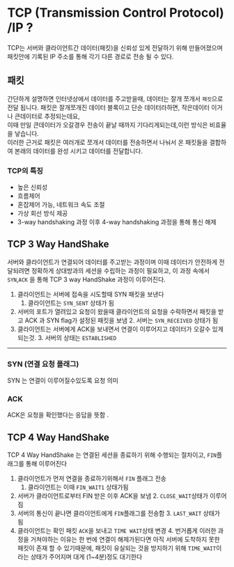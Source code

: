 # TCP (Transmission Control Protocol) /IP ? 
TCP는 서버와 클라이언트간 데이터(패킷)을 신뢰성 있게 전달하기 위해 만들어졌으며
패킷안에 기록된 IP 주소를 통해 각기 다른 경로로 전송 될 수 있다. 

## 패킷
간단하게 설명하면 인터넷상에서 데이터를 주고받을때, 데이터는 잘개 쪼개서 `패킷`으로 전달 됩니다. 
패킷은 잘개쪼개진 데이터 블록이고 단순 데이터라하면, 작은데이터 이거나 큰데이터로 추정되는데요,<br/> 이때 만일 큰데이터가 오갈경우 전송이 끝날 때까지 기다리게되는데,이런 방식은 비효율을 낳습니다.<br/>
이러한 근거로 패킷은 여러개로 쪼개서 데이터를 전송하면서 나눠서 온 패킷들을 결합하여 본래의 데이터를 완성 시키고 데이터를 전달합니다. 


### TCP의 특징 
- 높은 신뢰성
- 흐름제어
- 혼잡제어 가능, 네트워크 속도 조절
- 가상 회선 방식 제공 
- 3-way handshaking 과정 이후 4-way handshaking 과정을 통해 통신 해제


## TCP 3 Way HandShake
 서버와 클라이언트가 연결되어 데이터를 주고받는 과정이며 이때 데이터가 안전하게 전달되려면 정확하게 상대방과의 세션을 수립하는 과정이 필요하고, 이 과정 속에서 `SYN`,`ACK` 을 통해 TCP 3 way HandShake 과정이 이루어진다. 



1. 클라이언트는 서버에 접속을 시도할때 SYN 패킷을 보낸다
   1. 클라이언트는 `SYN_SENT` 상태가 됨 
2. 서버의 포트가 열려있고 요청이 왔을때 클라이언트의 요청을 수락하면서 패킷을 받고 ACK 과 SYN flag가 설정된 패킷을 보냄
   2. 서버는 `SYN_RECEIVED` 상태가 됨 
3. 클라이언트는 서버에게 ACK을 보내면서 연결이 이루어지고 데이터가 오갈수 있게 되는것. 
    3. 서버의 상태는 `ESTABLISHED`
---

### SYN (연결 요청 플래그)
SYN 는 연결이 이루어질수있도록 요청 의미
### ACK
ACK은 요청을 확인했다는 응답을 뜻함 .


## TCP 4 Way HandShake
TCP 4 Way HandShake 는 연결된 세션을 종료하기 위해 수행되는 절차이고, `FIN`플래그를 통해 이루어진다 

1. 클라이언트가 먼저 연결을 종료하기위해서 `FIN` 플래그 전송 
   1. 클라이언트는 이때 `FIN_WAIT1` 상태가됨 
2. 서버가 클라이언트로부터 FIN 받은 이후 ACK을 보냄 
   2. `CLOSE_WAIT`상태가 이루어짐 
3. 서버의 통신이 끝나면 클라이언트에게 `FIN`플래그를 전송함
   3. `LAST_WAIT` 상태가 됨 
4. 클라이언트는 확인 패킷 `ACK`을 보내고 `TIME WAIT`상태 변경 
    4. 번거롭게 이러한 과정을 거쳐야하는 이유는 한 번에 연결이 해제가된다면 아직 서버에 도착하지 못한 패킷이 존재 할 수 있기때문에, 패킷이 유실되는 것을 방지하기 위해 `TIME_WAIT`이라는 상태가 주어지며 대게 (1~4분)정도 대기한다

